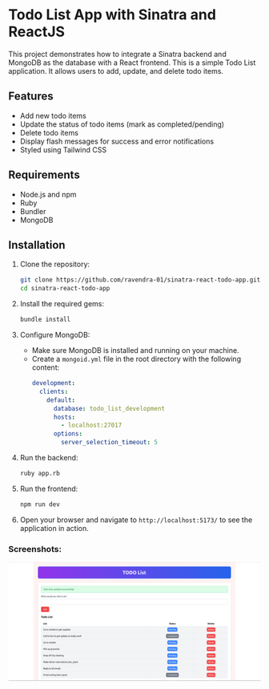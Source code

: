 # Todo List App with Sinatra and ReactJS

This project demonstrates how to integrate a Sinatra backend and MongoDB as the database with a React frontend. This is a simple Todo List application. It allows users to add, update, and delete todo items.

## Features

- Add new todo items
- Update the status of todo items (mark as completed/pending)
- Delete todo items
- Display flash messages for success and error notifications
- Styled using Tailwind CSS

## Requirements

- Node.js and npm
- Ruby
- Bundler
- MongoDB

## Installation

1. Clone the repository:
    ```sh
    git clone https://github.com/ravendra-01/sinatra-react-todo-app.git
    cd sinatra-react-todo-app
    ```

2. Install the required gems:
    ```sh
    bundle install
    ```

3. Configure MongoDB:
    - Make sure MongoDB is installed and running on your machine.
    - Create a `mongoid.yml` file in the root directory with the following content:
      ```yaml
      development:
        clients:
          default:
            database: todo_list_development
            hosts:
              - localhost:27017
            options:
              server_selection_timeout: 5
      ```

4. Run the backend:
    ```sh
    ruby app.rb
    ```

5. Run the frontend:
    ```sh
    npm run dev
    ```

6. Open your browser and navigate to `http://localhost:5173/` to see the application in action.

### Screenshots:

![Logo](./public/home.png)

